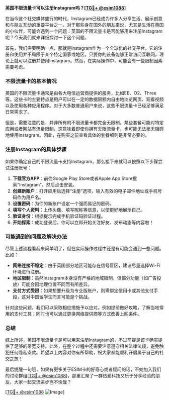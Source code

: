 **英国不限流量卡可以注册Instagram吗？[[TG💪+ @esim1088](https://t.me/s/esim1088)]**

在当今这个社交媒体盛行的时代，Instagram已经成为许多人分享生活、展示创意和与朋友互动的重要平台之一。对于那些身在国外的朋友来说，尤其是生活在英国的小伙伴，可能会遇到一个问题：英国的不限流量卡是否能够用来注册Instagram呢？今天我们就来详细探讨一下这个问题。

首先，我们需要明确一点，那就是Instagram作为一个全球化的社交平台，它的注册和使用并不局限于某个特定国家或地区。只要你的设备能够正常访问互联网，理论上就可以注册并使用Instagram。然而，在实际操作中，可能会有一些限制因素需要考虑。

### 不限流量卡的基本情况

英国的不限流量卡通常是由各大电信运营商提供的服务，比如EE、O2、Three等。这些卡的主要特点是用户可以在一定的数据限额内自由地浏览网页、观看视频以及使用各种应用程序。对于大多数普通用户来说，这些不限流量卡已经足够满足日常需求了。

但是，需要注意的是，并非所有的不限流量卡都完全无限制。某些套餐可能对特定应用或者网站有流量限制，这意味着即使你拥有无限流量卡，也可能无法毫无阻碍地使用Instagram。因此，在购买之前查看具体的套餐细则是非常必要的。

### 注册Instagram的具体步骤

如果你确定自己的不限流量卡支持Instagram，那么接下来就可以按照以下步骤尝试注册账号：

1. **下载官方APP**：前往Google Play Store或者Apple App Store搜索“Instagram”，然后点击安装。
2. **创建新账户**：打开应用后选择“注册”选项，输入有效的电子邮件地址或手机号码作为用户名。
3. **设置密码**：为你的新账户设定一个强而易记的密码。
4. **填写个人资料**：上传头像、填写昵称等信息，以便更好地展示自己。
5. **验证身份**：根据提示完成手机验证码验证过程。
6. **开始探索**：成功登录后，你可以立即开始关注好友、发布动态等内容啦！

### 可能遇到的问题及解决办法

尽管上述流程看起来简单明了，但在实际操作过程中还是有可能会遇到一些问题。比如：
- **网络连接不稳定**：由于英国部分地区可能存在信号盲区，建议尽量选择Wi-Fi环境进行注册。
- **地区限制**：虽然Instagram本身没有严格的地域限制，但部分功能（如广告投放）可能会因地理位置不同而有所差异。
- **支付方式受限**：如果想要升级为专业版账户，则需绑定信用卡或其他支付手段，这对中国留学生而言可能是个挑战。

针对这些问题，我们可以采取相应措施予以应对。例如提前做好攻略，了解当地常用的支付工具；同时也可以通过更换网络提供商等方式改善上网条件。

### 总结

综上所述，英国不限流量卡是可以用来注册Instagram的，不过前提是该卡确实提供了足够的带宽支持。此外，在整个过程中还需要注意遵守相关法律法规，避免触犯任何隐私条款。希望以上内容对你有所帮助，祝大家都能顺利开启属于自己的社交之旅！

最后提醒一句哦，如果有更多关于ESIM卡的好奇心或者疑问的话，不妨加入我们的讨论群组[[TG💪+ @esim1088](https://t.me/s/esim1088)]，那里汇聚了一群热爱科技又乐于分享经验的朋友，大家一起交流进步岂不快哉？

[[TG💪+ @esim1088](https://t.me/s/esim1088) ![Image](https://i.postimg.cc/4NQfJmqS/Snipaste-2025-05-13-00-14-12.png)]